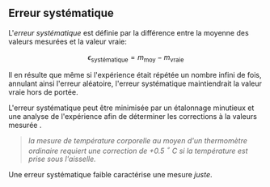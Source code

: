 ## Erreur systématique

L'*erreur systématique* est définie par la différence entre la moyenne
des valeurs mesurées et la valeur vraie:

$$\epsilon_\mathrm{syst\acute{e}matique} = m_\mathrm{moy} - m_{\mathrm{vraie}}$$

Il en résulte que même si l'expérience était répétée un nombre infini de
fois, annulant ainsi l'erreur aléatoire, l'erreur systématique
maintiendrait la valeur vraie hors de portée.

L'erreur systématique peut être minimisée par un étalonnage minutieux et
une analyse de l'expérience afin de déterminer les corrections à la
valeurs mesurée .

>*la mesure de température corporelle au moyen d'un thermomètre ordinaire
requiert une correction de +0.5 $^\circ$ C si la température est prise
sous l'aisselle.*

Une erreur systématique faible caractérise une mesure *juste*.

